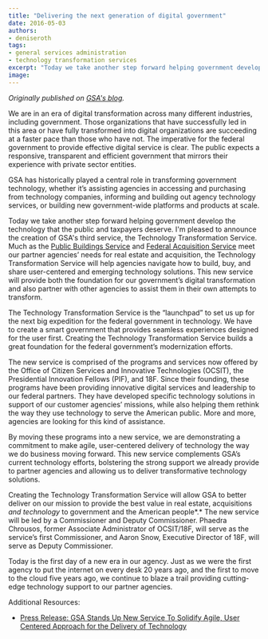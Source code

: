 ```yaml
---
title: "Delivering the next generation of digital government"
date: 2016-05-03
authors:
- deniseroth
tags:
- general services administration
- technology transformation services
excerpt: "Today we take another step forward helping government develop the technology that the public and taxpayers deserve. I'm pleased to announce the creation of GSA's third service, the Technology Transformation Service."
image:
---
```


*Originally published on [GSA's blog](http://gsablogs.gsa.gov/gsablog/2016/05/03/delivering-the-next-generation-of-digital-government/).*

We are in an era of digital transformation across many different
industries, including government. Those organizations that have
successfully led in this area or have fully transformed into digital
organizations are succeeding at a faster pace than those who have not.
The imperative for the federal government to provide effective digital
service is clear. The public expects a responsive, transparent and
efficient government that mirrors their experience with private sector
entities.

GSA has historically played a central role in transforming government
technology, whether it’s assisting agencies in accessing and purchasing
from technology companies, informing and building out agency technology
services, or building new government-wide platforms and products at
scale.

Today we take another step forward helping government develop the
technology that the public and taxpayers deserve. I'm pleased to
announce the creation of GSA's third service, the Technology
Transformation Service. Much as the [Public Buildings
Service](http://www.gsa.gov/portal/content/104444) and [Federal
Acquisition Service](http://www.gsa.gov/portal/content/105080) meet our
partner agencies’ needs for real estate and acquisition, the Technology
Transformation Service will help agencies navigate how to build, buy,
and share user-centered and emerging technology solutions. This new
service will provide both the foundation for our government’s digital
transformation and also partner with other agencies to assist them in
their own attempts to transform.

The Technology Transformation Service is the “launchpad” to set us up
for the next big expedition for the federal government in technology. We
have to create a smart government that provides seamless experiences
designed for the user first. Creating the Technology Transformation
Service builds a great foundation for the federal government’s
modernization efforts.

The new service is comprised of the programs and services now offered by
the Office of Citizen Services and Innovative Technologies (OCSIT), the
Presidential Innovation Fellows (PIF), and 18F. Since their founding,
these programs have been providing innovative digital services and
leadership to our federal partners. They have developed specific
technology solutions in support of our customer agencies’ missions,
while also helping them rethink the way they use technology to serve the
American public. More and more, agencies are looking for this kind of
assistance.

By moving these programs into a new service, we are demonstrating a
commitment to make agile, user-centered delivery of technology the way
we do business moving forward. This new service complements GSA’s
current technology efforts, bolstering the strong support we already
provide to partner agencies and allowing us to deliver transformative
technology solutions.

Creating the Technology Transformation Service will allow GSA to better
deliver on our mission to provide the best value in real estate,
acquisitions *and technology* to government and the American people*.*
The new service will be led by a Commissioner and Deputy Commissioner.
Phaedra Chrousos, former Associate Administrator of OCSIT/18F, will
serve as the service’s first Commissioner, and Aaron Snow, Executive
Director of 18F, will serve as Deputy Commissioner.

Today is the first day of a new era in our agency. Just as we were the
first agency to put the internet on every desk 20 years ago, and the
first to move to the cloud five years ago, we continue to blaze a trail
providing cutting-edge technology support to our partner agencies.

Additional Resources:

-   [Press Release: GSA Stands Up New Service To Solidify Agile, User Centered Approach for the Delivery of Technology](http://www.gsa.gov/portal/content/129918)
